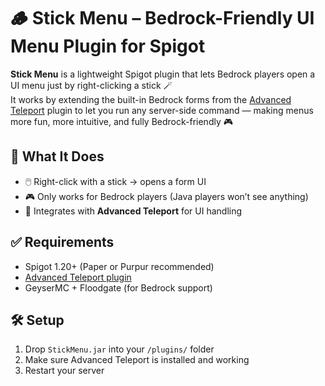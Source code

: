# 🪵 Stick Menu – Bedrock-Friendly UI Menu Plugin for Spigot

**Stick Menu** is a lightweight Spigot plugin that lets Bedrock players open a UI menu just by right-clicking a stick 🪄  
It works by extending the built-in Bedrock forms from the [Advanced Teleport](https://www.spigotmc.org/resources/advanced-teleport.64139/) plugin to let you run any server-side command — making menus more fun, more intuitive, and fully Bedrock-friendly 🎮

## 🧩 What It Does

- 🖱️ Right-click with a stick → opens a form UI
- 🎮 Only works for Bedrock players (Java players won’t see anything)
- 🔗 Integrates with **Advanced Teleport** for UI handling

## ✅ Requirements

- Spigot 1.20+ (Paper or Purpur recommended)
- [Advanced Teleport plugin](https://www.spigotmc.org/resources/advanced-teleport.64139/)
- GeyserMC + Floodgate (for Bedrock support)

## 🛠️ Setup

1. Drop `StickMenu.jar` into your `/plugins/` folder
2. Make sure Advanced Teleport is installed and working
3. Restart your server
